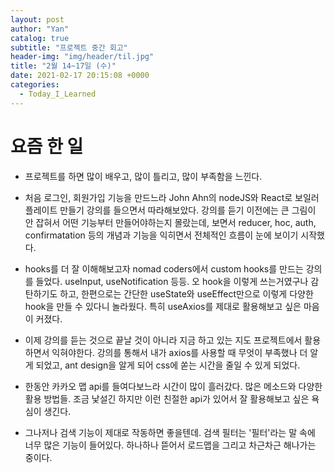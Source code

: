 ```yaml
---
layout: post
author: "Yan"
catalog: true
subtitle: "프로젝트 중간 회고"
header-img: "img/header/til.jpg"
title: "2월 14~17일 (수)"
date: 2021-02-17 20:15:08 +0000
categories:
  - Today_I_Learned
---
```


# 요즘 한 일

- 프로젝트를 하면 많이 배우고, 많이 틀리고, 많이 부족함을 느낀다.

- 처음 로그인, 회원가입 기능을 만드느라 John Ahn의 nodeJS와 React로 보일러 플레이트 만들기 강의를 들으면서 따라해보았다. 강의를 듣기 이전에는 큰 그림이 안 잡혀서 어떤 기능부터 만들어야하는지 몰랐는데, 보면서 reducer, hoc, auth, confirmatation 등의 개념과 기능을 익히면서 전체적인 흐름이 눈에 보이기 시작했다.

- hooks를 더 잘 이해해보고자 nomad coders에서 custom hooks를 만드는 강의를 들었다. useInput, useNotification 등등. 오 hook을 이렇게 쓰는거였구나 감탄하기도 하고, 한편으로는 간단한 useState와 useEffect만으로 이렇게 다양한 hook을 만들 수 있다니 놀라웠다. 특히 useAxios를 제대로 활용해보고 싶은 마음이 커졌다.

- 이제 강의를 듣는 것으로 끝날 것이 아니라 지금 하고 있는 지도 프로젝트에서 활용하면서 익혀야한다. 강의를 통해서 내가 axios를 사용할 때 무엇이 부족했나 더 알게 되었고, ant design을 알게 되어 css에 쏟는 시간을 줄일 수 있게 되었다.

- 한동안 카카오 맵 api를 들여다보느라 시간이 많이 흘러갔다. 많은 메소드와 다양한 활용 방법들. 조금 낯설긴 하지만 이런 친절한 api가 있어서 잘 활용해보고 싶은 욕심이 생긴다.

- 그나저나 검색 기능이 제대로 작동하면 좋을텐데. 검색 필터는 '필터'라는 말 속에 너무 많은 기능이 들어있다. 하나하나 뜯어서 로드맵을 그리고 차근차근 해나가는 중이다.

